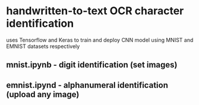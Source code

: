 # handwritten-to-text OCR character identification
uses Tensorflow and Keras to train and deploy CNN model using MNIST and EMNIST datasets respectively

## mnist.ipynb - digit identification (set images)
## emnist.ipynd - alphanumeral identification (upload any image)
